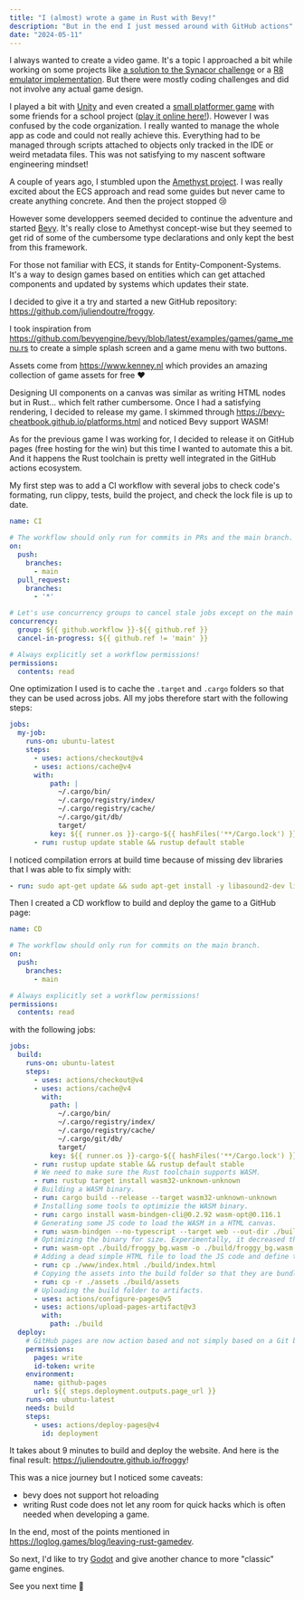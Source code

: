 ```yaml
---
title: "I (almost) wrote a game in Rust with Bevy!"
description: "But in the end I just messed around with GitHub actions"
date: "2024-05-11"
---
```


I always wanted to create a video game. It's a topic I approached a bit while working on some projects like [a solution to the Synacor challenge](https://github.com/juliendoutre/synacor-challenge) or a [R8 emulator implementation](https://github.com/juliendoutre/r8). But there were mostly coding challenges and did not involve any actual game design.

I played a bit with [Unity](https://unity.com/) and even created a [small platformer game](https://github.com/GravityJump/GravityJump) with some friends for a school project ([play it online here!](https://gravityjump.github.io/GravityJump/)). However I was confused by the code organization. I really wanted to manage the whole app as code and could not really achieve this. Everything had to be managed through scripts attached to objects only tracked in the IDE or weird metadata files. This was not satisfying to my nascent software engineering mindset!

A couple of years ago, I stumbled upon the [Amethyst project](https://github.com/amethyst/amethyst). I was really excited about the ECS approach and read some guides but never came to create anything concrete. And then the project stopped :cry:

However some developpers seemed decided to continue the adventure and started [Bevy](https://bevyengine.org/). It's really close to Amethyst concept-wise but they seemed to get rid of some of the cumbersome type declarations and only kept the best from this framework.

For those not familiar with ECS, it stands for Entity-Component-Systems. It's a way to design games based on entities which can get attached components and updated by systems which updates their state.

I decided to give it a try and started a new GitHub repository: https://github.com/juliendoutre/froggy.

I took inspiration from https://github.com/bevyengine/bevy/blob/latest/examples/games/game_menu.rs to create a simple splash screen and a game menu with two buttons.

Assets come from https://www.kenney.nl which provides an amazing collection of game assets for free :heart:

Designing UI components on a canvas was similar as writing HTML nodes but in Rust... which felt rather cumbersome. Once I had a satisfying rendering, I decided to release my game. I skimmed through https://bevy-cheatbook.github.io/platforms.html and noticed Bevy support WASM!

As for the previous game I was working for, I decided to release it on GitHub pages (free hosting for the win) but this time I wanted to automate this a bit. And it happens the Rust toolchain is pretty well integrated in the GitHub actions ecosystem.

My first step was to add a CI workflow with several jobs to check code's formating, run clippy, tests, build the project, and check the lock file is up to date.

```yaml
name: CI

# The workflow should only run for commits in PRs and the main branch.
on:
  push:
    branches:
      - main
  pull_request:
    branches:
      - '*'

# Let's use concurrency groups to cancel stale jobs except on the main branch.
concurrency:
  group: ${{ github.workflow }}-${{ github.ref }}
  cancel-in-progress: ${{ github.ref != 'main' }}

# Always explicitly set a workflow permissions!
permissions:
  contents: read
```

One optimization I used is to cache the `.target` and `.cargo` folders so that they can be used across jobs. All my jobs therefore start with the following steps:
```yaml
jobs:
  my-job:
    runs-on: ubuntu-latest
    steps:
      - uses: actions/checkout@v4
      - uses: actions/cache@v4
      with:
          path: |
            ~/.cargo/bin/
            ~/.cargo/registry/index/
            ~/.cargo/registry/cache/
            ~/.cargo/git/db/
            target/
          key: ${{ runner.os }}-cargo-${{ hashFiles('**/Cargo.lock') }}
      - run: rustup update stable && rustup default stable
```

I noticed compilation errors at build time because of missing dev libraries that I was able to fix simply with:
```yaml
- run: sudo apt-get update && sudo apt-get install -y libasound2-dev libudev-dev
```

Then I created a CD workflow to build and deploy the game to a GitHub page:

```yaml
name: CD

# The workflow should only run for commits on the main branch.
on:
  push:
    branches:
      - main

# Always explicitly set a workflow permissions!
permissions:
  contents: read
```

with the following jobs:

```yaml
jobs:
  build:
    runs-on: ubuntu-latest
    steps:
      - uses: actions/checkout@v4
      - uses: actions/cache@v4
        with:
          path: |
            ~/.cargo/bin/
            ~/.cargo/registry/index/
            ~/.cargo/registry/cache/
            ~/.cargo/git/db/
            target/
          key: ${{ runner.os }}-cargo-${{ hashFiles('**/Cargo.lock') }}
      - run: rustup update stable && rustup default stable
      # We need to make sure the Rust toolchain supports WASM.
      - run: rustup target install wasm32-unknown-unknown
      # Building a WASM binary.
      - run: cargo build --release --target wasm32-unknown-unknown
      # Installing some tools to optimizie the WASM binary.
      - run: cargo install wasm-bindgen-cli@0.2.92 wasm-opt@0.116.1
      # Generating some JS code to load the WASM in a HTML canvas.
      - run: wasm-bindgen --no-typescript --target web --out-dir ./build/ --out-name froggy ./target/wasm32-unknown-unknown/release/froggy.wasm
      # Optimizing the binary for size. Experimentally, it decreased the size by 2 which saves some bandwidth for the website users (from 30M to 15M).
      - run: wasm-opt ./build/froggy_bg.wasm -o ./build/froggy_bg.wasm -Oz
      # Adding a dead simple HTML file to load the JS code and define the aforementioned canvas.
      - run: cp ./www/index.html ./build/index.html
      # Copying the assets into the build folder so that they are bundled too and served by the website.
      - run: cp -r ./assets ./build/assets
      # Uploading the build folder to artifacts.
      - uses: actions/configure-pages@v5
      - uses: actions/upload-pages-artifact@v3
        with:
          path: ./build
  deploy:
    # GitHub pages are now action based and not simply based on a Git branch.
    permissions:
      pages: write
      id-token: write
    environment:
      name: github-pages
      url: ${{ steps.deployment.outputs.page_url }}
    runs-on: ubuntu-latest
    needs: build
    steps:
      - uses: actions/deploy-pages@v4
        id: deployment
```

It takes about 9 minutes to build and deploy the website. And here is the final result: https://juliendoutre.github.io/froggy!

This was a nice journey but I noticed some caveats:
- bevy does not support hot reloading
- writing Rust code does not let any room for quick hacks which is often needed when developing a game.

In the end, most of the points mentioned in https://loglog.games/blog/leaving-rust-gamedev.

So next, I'd like to try [Godot](https://godotengine.org/) and give another chance to more "classic" game engines.

See you next time :wave:

